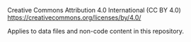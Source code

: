 Creative Commons Attribution 4.0 International (CC BY 4.0)
https://creativecommons.org/licenses/by/4.0/

Applies to data files and non-code content in this repository.
